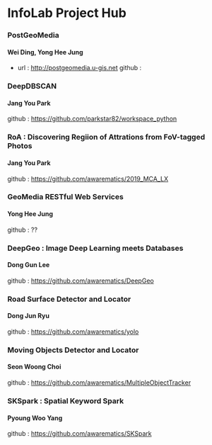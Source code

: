 # InfoLab Project Hub


### PostGeoMedia
#### Wei Ding, Yong Hee Jung
- url : http://postgeomedia.u-gis.net
 github : 

### DeepDBSCAN
#### Jang You Park
 github : https://github.com/parkstar82/workspace_python

### RoA : Discovering Regiion of Attrations from FoV-tagged Photos
#### Jang You Park
 github : https://github.com/awarematics/2019_MCA_LX

### GeoMedia RESTful Web Services
#### Yong Hee Jung
 github : ??
 
### DeepGeo : Image Deep Learning meets Databases
#### Dong Gun Lee
 github : https://github.com/awarematics/DeepGeo
 
### Road Surface Detector and Locator
#### Dong Jun Ryu
 github : https://github.com/awarematics/yolo
 
### Moving Objects Detector and Locator
#### Seon Woong Choi
 github : https://github.com/awarematics/MultipleObjectTracker
 
### SKSpark : Spatial Keyword Spark
#### Pyoung Woo Yang
 github : https://github.com/awarematics/SKSpark

